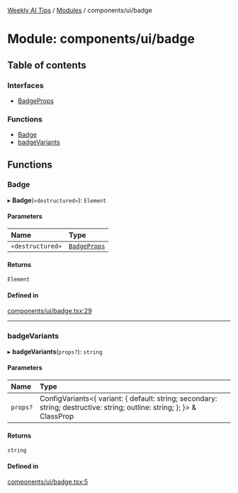 [Weekly AI Tips](../README.md) / [Modules](../modules.md) / components/ui/badge

# Module: components/ui/badge

## Table of contents

### Interfaces

- [BadgeProps](../interfaces/components_ui_badge.BadgeProps.md)

### Functions

- [Badge](components_ui_badge.md#badge)
- [badgeVariants](components_ui_badge.md#badgevariants)

## Functions

### Badge

▸ **Badge**(`«destructured»`): `Element`

#### Parameters

| Name | Type |
| :------ | :------ |
| `«destructured»` | [`BadgeProps`](../interfaces/components_ui_badge.BadgeProps.md) |

#### Returns

`Element`

#### Defined in

[components/ui/badge.tsx:29](https://github.com/alexsoyes/weekly-ai-tips/blob/82d80f9c03fb9b1eb480331758fae01e00b39731/components/ui/badge.tsx#L29)

___

### badgeVariants

▸ **badgeVariants**(`props?`): `string`

#### Parameters

| Name | Type |
| :------ | :------ |
| `props?` | ConfigVariants\<\{ variant: \{ default: string; secondary: string; destructive: string; outline: string; }; }\> & ClassProp |

#### Returns

`string`

#### Defined in

[components/ui/badge.tsx:5](https://github.com/alexsoyes/weekly-ai-tips/blob/82d80f9c03fb9b1eb480331758fae01e00b39731/components/ui/badge.tsx#L5)
